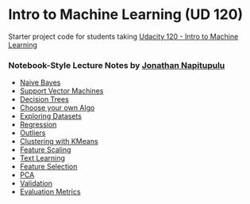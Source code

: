 Intro to Machine Learning (UD 120)
==============

Starter project code for students taking [Udacity 120 - Intro to Machine Learning](https://www.udacity.com/course/intro-to-machine-learning--ud120)

### Notebook-Style Lecture Notes by [Jonathan Napitupulu](https://github.com/napjon)

- [Naive Bayes](http://napitupulu-jon.appspot.com/posts/naive-bayes.html)
- [Support Vector Machines](http://napitupulu-jon.appspot.com/galleries/svm-ud.html)
- [Decision Trees](http://napitupulu-jon.appspot.com/posts/decision-tree-ud.html)
- [Choose your own Algo](http://napitupulu-jon.appspot.com/posts/random-forest-classifier-ud.html)
- [Exploring Datasets](http://napitupulu-jon.appspot.com/posts/datasets-questions.html)
- [Regression](http://napitupulu-jon.appspot.com/posts/regression-ud.html)
- [Outliers](http://napitupulu-jon.appspot.com/posts/outliers-ud120.html)
- [Clustering with KMeans](http://napitupulu-jon.appspot.com/posts/kmeans-ud120.html)
- [Feature Scaling](http://napitupulu-jon.appspot.com/posts/feature-scaling-ud120.html)
- [Text Learning](http://napitupulu-jon.appspot.com/posts/text-learning-ud120.html)
- [Feature Selection](http://napitupulu-jon.appspot.com/posts/feature-selection-ud120.html)
- [PCA](http://napitupulu-jon.appspot.com/posts/pca-ud120.html)
- [Validation](http://napitupulu-jon.appspot.com/posts/validation-ud120.html)
- [Evaluation Metrics](http://napitupulu-jon.appspot.com/posts/evaluation-ud120.html)
